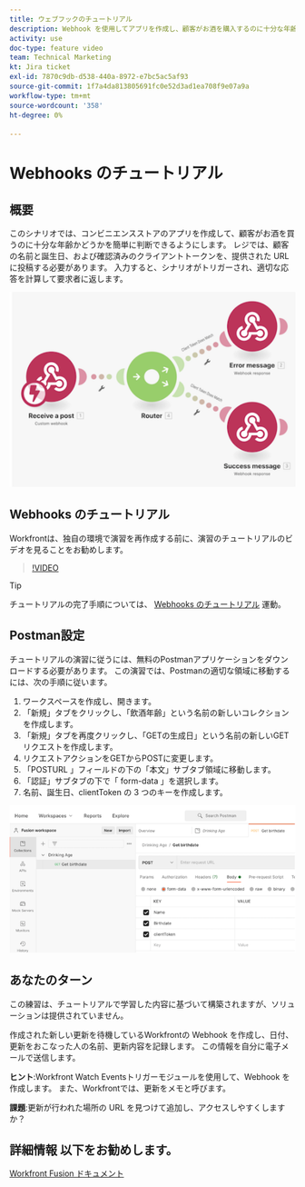 ```yaml
---
title: ウェブフックのチュートリアル
description: Webhook を使用してアプリを作成し、顧客がお酒を購入するのに十分な年齢かどうかを判断する方法を説明します ( [!DNL Adobe Workfront Fusion].
activity: use
doc-type: feature video
team: Technical Marketing
kt: Jira ticket
exl-id: 7870c9db-d538-440a-8972-e7bc5ac5af93
source-git-commit: 1f7a4da813805691fc0e52d3ad1ea708f9e07a9a
workflow-type: tm+mt
source-wordcount: '358'
ht-degree: 0%

---
```


# Webhooks のチュートリアル

## 概要

このシナリオでは、コンビニエンスストアのアプリを作成して、顧客がお酒を買うのに十分な年齢かどうかを簡単に判断できるようにします。 レジでは、顧客の名前と誕生日、および確認済みのクライアントトークンを、提供された URL に投稿する必要があります。 入力すると、シナリオがトリガーされ、適切な応答を計算して要求者に返します。

![スイッチモジュールを使用した画像](assets/beyond-basic-modules-5.png)

## Webhooks のチュートリアル

Workfrontは、独自の環境で演習を再作成する前に、演習のチュートリアルのビデオを見ることをお勧めします。

>[!VIDEO](https://video.tv.adobe.com/v/335292/?quality=12)

>[!TIP]
>
>チュートリアルの完了手順については、 [Webhooks のチュートリアル](https://experienceleague.adobe.com/docs/workfront-learn/tutorials-workfront/fusion/exercises/webhooks.html?lang=en) 運動。

## Postman設定

チュートリアルの演習に従うには、無料のPostmanアプリケーションをダウンロードする必要があります。 この演習では、Postmanの適切な領域に移動するには、次の手順に従います。

1. ワークスペースを作成し、開きます。
1. 「新規」タブをクリックし、「飲酒年齢」という名前の新しいコレクションを作成します。
1. 「新規」タブを再度クリックし、「GETの生成日」という名前の新しいGETリクエストを作成します。
1. リクエストアクションをGETからPOSTに変更します。
1. 「POSTURL 」フィールドの下の「本文」サブタブ領域に移動します。
1. 「認証」サブタブの下で「 form-data 」を選択します。
1. 名前、誕生日、clientToken の 3 つのキーを作成します。

![スイッチモジュールを使用した画像](assets/beyond-basic-modules-6.png)

## あなたのターン

この練習は、チュートリアルで学習した内容に基づいて構築されますが、ソリューションは提供されていません。

作成された新しい更新を待機しているWorkfrontの Webhook を作成し、日付、更新をおこなった人の名前、更新内容を記録します。 この情報を自分に電子メールで送信します。

**ヒント**:Workfront Watch Eventsトリガーモジュールを使用して、Webhook を作成します。 また、Workfrontでは、更新をメモと呼びます。

**課題**:更新が行われた場所の URL を見つけて追加し、アクセスしやすくしますか？


## 詳細情報 以下をお勧めします。

[Workfront Fusion ドキュメント](https://experienceleague.adobe.com/docs/workfront/using/adobe-workfront-fusion/workfront-fusion-2.html?lang=en)

